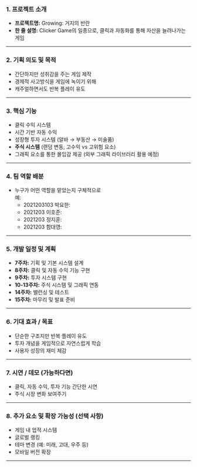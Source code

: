 ### 1. **프로젝트 소개**
- **프로젝트명:** Growing: 거지의 반란
- **한 줄 설명:** Clicker Game의 일종으로, 클릭과 자동화를 통해 자산을 늘려나가는 게임  

---

### 2. **기획 의도 및 목적**  
  - 간단하지만 성취감을 주는 게임 제작  
  - 경제적 사고방식을 게임에 녹이기 위해  
  - 캐주얼하면서도 반복 플레이 유도  

---

### 3. **핵심 기능**
- 클릭 수익 시스템  
- 시간 기반 자동 수익  
- 성장형 투자 시스템 (알바 → 부동산 → 미술품)  
- **주식 시스템** (랜덤 변동, 고수익 vs 고위험 요소)  
- 그래픽 요소를 통한 몰입감 제공 (외부 그래픽 라이브러리 활용 예정)  

---

### 4. **팀 역할 배분**
- 누구가 어떤 역할을 맡았는지 구체적으로  
  예:  
  - 2021203103 박요한:   
  - 2021203 이호준: 
  - 2021203 정지훈: 
  - 2021203 함대영: 

---

### 5. **개발 일정 및 계획**
- **7주차:** 기획 및 기본 시스템 설계  
- **8주차:** 클릭 및 자동 수익 기능 구현  
- **9주차:** 투자 시스템 구현  
- **10-13주차:** 주식 시스템 및 그래픽 연동  
- **14주차:** 밸런싱 및 테스트  
- **15주차:** 마무리 및 발표 준비  

---

### 6. **기대 효과 / 목표**
- 단순한 구조지만 반복 플레이 유도  
- 투자 개념을 게임적으로 자연스럽게 학습  
- 사용자 성장의 재미 체감  

---

### 7. **시연 / 데모 (가능하다면)**
- 클릭, 자동 수익, 투자 기능 간단한 시연  
- 주식 시장 변화 보여주기  

---

### 8. **추가 요소 및 확장 가능성 (선택 사항)**
- 게임 내 업적 시스템  
- 글로벌 랭킹  
- 테마 변경 (예: 미래, 고대, 우주 등)  
- 모바일 버전 확장  

---
